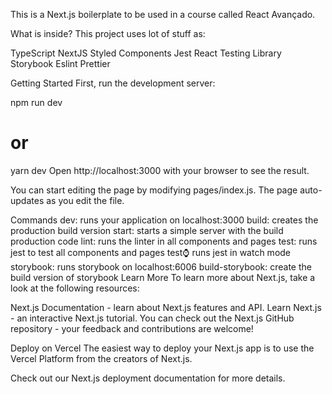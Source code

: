 This is a Next.js boilerplate to be used in a course called React Avançado.

What is inside?
This project uses lot of stuff as:

TypeScript
NextJS
Styled Components
Jest
React Testing Library
Storybook
Eslint
Prettier

Getting Started
First, run the development server:

npm run dev
# or
yarn dev
Open http://localhost:3000 with your browser to see the result.

You can start editing the page by modifying pages/index.js. The page auto-updates as you edit the file.

Commands
dev: runs your application on localhost:3000
build: creates the production build version
start: starts a simple server with the build production code
lint: runs the linter in all components and pages
test: runs jest to test all components and pages
test:watch: runs jest in watch mode
storybook: runs storybook on localhost:6006
build-storybook: create the build version of storybook
Learn More
To learn more about Next.js, take a look at the following resources:

Next.js Documentation - learn about Next.js features and API.
Learn Next.js - an interactive Next.js tutorial.
You can check out the Next.js GitHub repository - your feedback and contributions are welcome!

Deploy on Vercel
The easiest way to deploy your Next.js app is to use the Vercel Platform from the creators of Next.js.

Check out our Next.js deployment documentation for more details.

